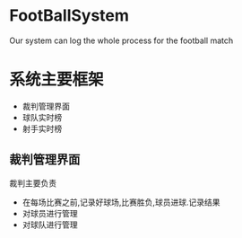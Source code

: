 # FootBallSystem
Our system can log the whole process for the football match

# 系统主要框架
* 裁判管理界面
* 球队实时榜
* 射手实时榜

## 裁判管理界面
裁判主要负责
* 在每场比赛之前,记录好球场,比赛胜负,球员进球.记录结果
* 对球员进行管理
* 对球队进行管理
